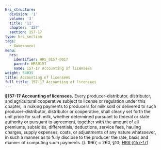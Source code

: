 ```yaml
---
hrs_structure:
  division: '1'
  volume: '3'
  title: '11'
  chapter: '157'
  section: 157-17
type: hrs_section
tags:
  - Government
menu:
  hrs:
    identifier: HRS_0157-0017
    parent: HRS0157
    name: 157-17 Accounting of licensees
weight: 54035
title: Accounting of licensees
full_title: 157-17 Accounting of licensees
---
```

**§157-17 Accounting of licensees.** Every producer-distributor, distributor, and agricultural cooperative subject to license or regulation under this chapter, in making payments to producers for milk sold or delivered to such producer-distributor, distributor or cooperative, shall clearly set forth the unit price for such milk, whether determined pursuant to federal or state authority or pursuant to agreement, together with the amount of all premiums, subsidies, differentials, deductions, service fees, hauling charges, supply expenses, costs, or adjustments of any nature whatsoever, in such a manner as to fully disclose to the producer the rate, basis and manner of computing such payments. [L 1967, c 260, §10; [HRS §157-17](/title-11/chapter-157/section-157-17/)]